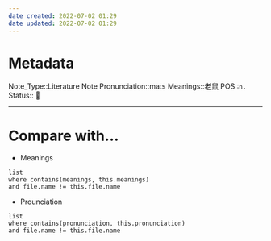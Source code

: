 ```yaml
---
date created: 2022-07-02 01:29
date updated: 2022-07-02 01:29
---
```

# Metadata

Note_Type::Literature Note
Pronunciation::maɪs
Meanings::老鼠
POS::`n.`
Status:: 👶

---

# Compare with...

- Meanings

```dataview
list
where contains(meanings, this.meanings)
and file.name != this.file.name
```

- Prounciation

```dataview
list
where contains(pronunciation, this.pronunciation)
and file.name != this.file.name
```

